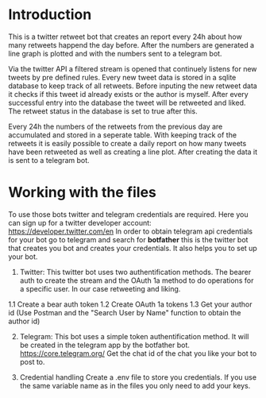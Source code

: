 # Introduction
This is a twitter retweet bot that creates an report every 24h about how many retweets happend the day before. After the numbers
are generated a line graph is plotted and with the numbers sent to a telegram bot. 

Via the twitter API a filtered stream is opened that continuely listens for new tweets by pre defined rules. Every new tweet data is stored in a sqlite database
to keep track of all retweets. Before inputing the new retweet data it checks if this tweet id already exists or the author is myself. After every successful entry
into the database the tweet will be retweeted and liked. The retweet status in the database is set to true after this. 

Every 24h the numbers of the retweets from the previous day are accumulated and stored in a seperate table. With keeping track of the retweets it is easily possible to create a daily report on how many tweets have been retweeted as well as creating a line plot. After creating the data it is sent to a telegram bot.

# Working with the files

To use those bots twitter and telegram credentials are required. Here you can sign up for a twitter developer account: https://developer.twitter.com/en
In order to obtain telegram api credentials for your bot go to telegram and search for **botfather** this is the twitter bot that creates you bot and creates your credentials. It also helps you to set up your bot.

1. Twitter:
This twitter bot uses two authentification methods. The bearer auth to create the stream and the OAuth 1a method to do operations for a specific user. In our case retweeting and liking. 

1.1 Create a bear auth token
1.2 Create OAuth 1a tokens
1.3 Get your author id (Use Postman and the "Search User by Name" function to obtain the author id)

2. Telegram:
This bot uses a simple token authentification method. It will be created in the telegram app by the botfather bot. https://core.telegram.org/
Get the chat id of the chat you like your bot to post to. 

3. Credential handling
Create a .env file to store you credentials. If you use the same variable name as in the files you only need to add your keys. 